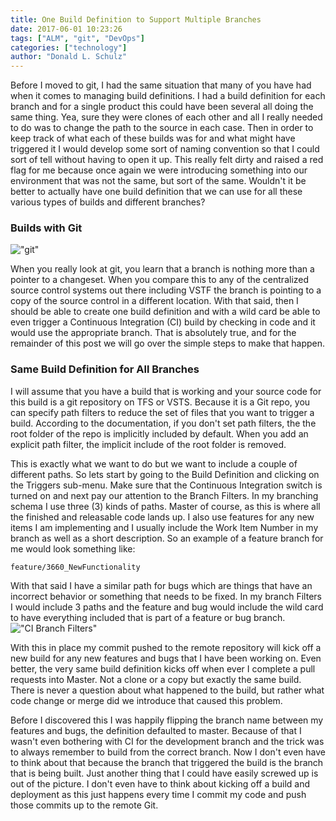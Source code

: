 ```yaml
---
title: One Build Definition to Support Multiple Branches
date: 2017-06-01 10:23:26
tags: ["ALM", "git", "DevOps"]
categories: ["technology"]
author: "Donald L. Schulz"
---
```

Before I moved to git, I had the same situation that many of you have had when it comes to managing build definitions.  I had a build definition for each branch and for a single product this could have been several all doing the same thing.  Yea, sure they were clones of each other and all I really needed to do was to change the path to the source in each case.  Then in order to keep track of what each of these builds was for and what might have triggered it I would develop some sort of naming convention so that I could sort of tell without having to open it up.  This really felt dirty and raised a red flag for me because once again we were introducing something into our environment that was not the same, but sort of the same.  Wouldn't it be better to actually have one build definition that we can use for all these various types of builds and different branches?

### Builds with Git
!["git"](/images/git-logo.jpg)

When you really look at git, you learn that a branch is nothing more than a pointer to a changeset.  When you compare this to any of the centralized source control systems out there including VSTF the branch is pointing to a copy of the source control in a different location.  With that said, then I should be able to create one build definition and with a wild card be able to even trigger a Continuous Integration (CI) build by checking in code and it would use the appropriate branch.  That is absolutely true, and for the remainder of this post we will go over the simple steps to make that happen.

### Same Build Definition for All Branches
I will assume that you have a build that is working and your source code for this build is a git repository on TFS or VSTS.  Because it is a Git repo, you can specify path filters to reduce the set of files that you want to trigger a build.  According to the documentation, if you don't set path filters, the the root folder of the repo is implicitly included by default.  When you add an explicit path filter, the implicit include of the root folder is removed.

This is exactly what we want to do but we want to include a couple of different paths.  So lets start by going to the Build Definition and clicking on the Triggers sub-menu.  Make sure that the Continuous Integration switch is turned on and next pay our attention to the Branch Filters.  In my branching schema I use three (3) kinds of paths.  Master of course, as this is where all the finished and releasable code lands up.  I also use features for any new items I am implementing and I usually include the Work Item Number in my branch as well as a short description.  So an example of a feature branch for me would look something like:
```
feature/3660_NewFunctionality
```
With that said I have a similar path for bugs which are things that have an incorrect behavior or something that needs to be fixed.  In my branch Filters I would include 3 paths and the feature and bug would include the wild card to have everything included that is part of a feature or bug branch.
!["CI Branch Filters"](/images/CIBranchFilters.png)

With this in place my commit pushed to the remote repository will kick off a new build for any new features and bugs that I have been working on.  Even better, the very same build definition kicks off when ever I complete a pull requests into Master.  Not a clone or a copy but exactly the same build.  There is never a question about what happened to the build, but rather what code change or merge did we introduce that caused this problem.

Before I discovered this I was happily flipping the branch name between my features and bugs, the definition defaulted to master.  Because of that I wasn't even bothering with CI for the development branch and the trick was to always remember to build from the correct branch.  Now I don't even have to think about that because the branch that triggered the build is the branch that is being built.  Just another thing that I could have easily screwed up is out of the picture.  I don't even have to think about kicking off a build and deployment as this just happens every time I commit my code and push those commits up to the remote Git.